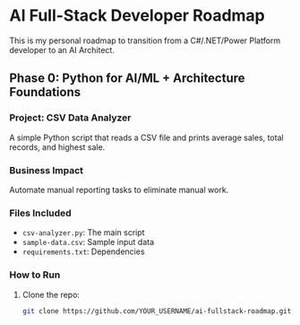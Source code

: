 # AI Full-Stack Developer Roadmap

This is my personal roadmap to transition from a C#/.NET/Power Platform developer to an AI Architect.

## Phase 0: Python for AI/ML + Architecture Foundations

### Project: CSV Data Analyzer

A simple Python script that reads a CSV file and prints average sales, total records, and highest sale.

### Business Impact
Automate manual reporting tasks to eliminate manual work.

### Files Included
- `csv-analyzer.py`: The main script
- `sample-data.csv`: Sample input data
- `requirements.txt`: Dependencies

### How to Run
1. Clone the repo:
   ```bash
   git clone https://github.com/YOUR_USERNAME/ai-fullstack-roadmap.git
